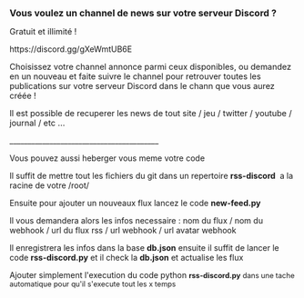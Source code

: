 <p><span style="font-size: medium;"><strong>Vous voulez un channel de news sur votre serveur Discord ?</strong></span></p>
<p><span style="font-size: 14.4px;">Gratuit et illimit&eacute; !</span></p>
<p>https://discord.gg/gXeWmtUB6E</p>
<p><span style="font-size: 14.4px;">Choisissez votre channel annonce parmi ceux disponibles, ou demandez en un nouveau et faite suivre le channel pour retrouver toutes les publications sur votre serveur Discord dans le chann que vous aurez cr&eacute;&eacute;e !</span></p>
<p><span style="font-size: 14.4px;">Il est possible de recuperer les news de tout site / jeu / twitter / youtube / journal / etc ...</span></p>
<p>_________________________________________</p>
<p>Vous pouvez aussi heberger vous meme votre code</p>
<p>Il suffit de mettre tout les fichiers du git dans un repertoire <span style="font-weight: bold;">rss-discord</span>&nbsp; a la racine de votre /root/</p> 
<p>Ensuite pour ajouter un nouveaux flux lancez le code <strong>new-feed.py</strong></p>
<p>Il vous demandera alors les infos necessaire : nom du flux / nom du webhook / url du flux rss / url webhook / url avatar webhook</p>
<p>Il enregistrera les infos dans la base <strong>db.json</strong>&nbsp;ensuite il suffit de lancer le code <strong>rss-discord.py</strong> et il check la <strong>db.json</strong> et actualise les flux</p>
<p>Ajouter simplement l'execution du code python&nbsp;<strong style="font-size: 0.9em;">rss-discord.py</strong><span style="font-size: 0.9em;">&nbsp;dans une tache automatique pour qu'il s'execute tout les x temps</span></p>
